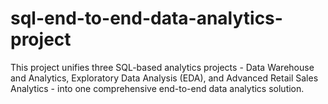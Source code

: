 # sql-end-to-end-data-analytics-project
This project unifies three SQL-based analytics projects - Data Warehouse and Analytics, Exploratory Data Analysis (EDA), and Advanced Retail Sales Analytics - into one comprehensive end-to-end data analytics solution.
